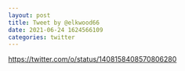 ```yaml
--- 
layout: post 
title: Tweet by @elkwood66 
date: 2021-06-24 1624566109 
categories: twitter 
--- 
```

https://twitter.com/o/status/1408158408570806280